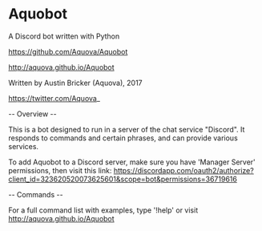# Aquobot

A Discord bot written with Python

https://github.com/Aquova/Aquobot

http://aquova.github.io/Aquobot

Written by Austin Bricker (Aquova), 2017

https://twitter.com/Aquova_


-- Overview --

This is a bot designed to run in a server of the chat service "Discord". 
It responds to commands and certain phrases, and can provide various services.

To add Aquobot to a Discord server, make sure you have 'Manager Server' permissions, then visit this link: https://discordapp.com/oauth2/authorize?client_id=323620520073625601&scope=bot&permissions=36719616

-- Commands --

For a full command list with examples, type '!help' or visit http://aquova.github.io/Aquobot
